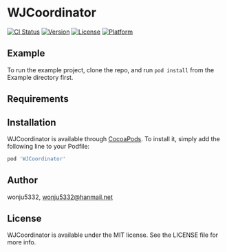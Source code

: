 # WJCoordinator

[![CI Status](https://img.shields.io/travis/wonju5332/WJCoordinator.svg?style=flat)](https://travis-ci.org/wonju5332/WJCoordinator)
[![Version](https://img.shields.io/cocoapods/v/WJCoordinator.svg?style=flat)](https://cocoapods.org/pods/WJCoordinator)
[![License](https://img.shields.io/cocoapods/l/WJCoordinator.svg?style=flat)](https://cocoapods.org/pods/WJCoordinator)
[![Platform](https://img.shields.io/cocoapods/p/WJCoordinator.svg?style=flat)](https://cocoapods.org/pods/WJCoordinator)

## Example

To run the example project, clone the repo, and run `pod install` from the Example directory first.

## Requirements

## Installation

WJCoordinator is available through [CocoaPods](https://cocoapods.org). To install
it, simply add the following line to your Podfile:

```ruby
pod 'WJCoordinator'
```

## Author

wonju5332, wonju5332@hanmail.net

## License

WJCoordinator is available under the MIT license. See the LICENSE file for more info.
